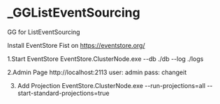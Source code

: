 # _GGListEventSourcing
GG for ListEventSourcing


Install EventStore Fist on
https://eventstore.org/


1.Start EventStore
EventStore.ClusterNode.exe --db ./db --log ./logs

2.Admin Page
http://localhost:2113
user: admin
pass: changeit 

3. Add Projection
EventStore.ClusterNode.exe --run-projections=all --start-standard-projections=true
